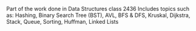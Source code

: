 Part of the work done in Data Structures class 2436
Includes topics such as: Hashing, Binary Search Tree (BST), AVL, BFS & DFS, Kruskal, Dijkstra, Stack, Queue, Sorting, Huffman, Linked Lists
